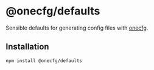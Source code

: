 # @onecfg/defaults

Sensible defaults for generating config files with [onecfg](https://github.com/clebert/onecfg).

## Installation

```
npm install @onecfg/defaults
```
